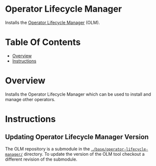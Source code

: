 # Operator Lifecycle Manager
Installs the [Operator Lifecycle Manager](https://olm.operatorframework.io/) (OLM).

# Table Of Contents
- [Overview](#overview)
- [Instructions](#instructions)

# Overview
Installs the Operator Lifecycle Manager which can be used to install and manage other operators.

# Instructions
## Updating Operator Lifecycle Manager Version
The OLM repository is a submodule in the [`./base/operator-lifecycle-manager/`](./base/operator-lifecycle-manager) directory. To update the version of the OLM tool checkout a different revision of the submodule. 
